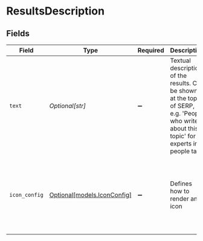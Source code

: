 # ResultsDescription


## Fields

| Field                                                                                                                                    | Type                                                                                                                                     | Required                                                                                                                                 | Description                                                                                                                              | Example                                                                                                                                  |
| ---------------------------------------------------------------------------------------------------------------------------------------- | ---------------------------------------------------------------------------------------------------------------------------------------- | ---------------------------------------------------------------------------------------------------------------------------------------- | ---------------------------------------------------------------------------------------------------------------------------------------- | ---------------------------------------------------------------------------------------------------------------------------------------- |
| `text`                                                                                                                                   | *Optional[str]*                                                                                                                          | :heavy_minus_sign:                                                                                                                       | Textual description of the results. Can be shown at the top of SERP, e.g. 'People who write about this topic' for experts in people tab. |                                                                                                                                          |
| `icon_config`                                                                                                                            | [Optional[models.IconConfig]](../models/iconconfig.md)                                                                                   | :heavy_minus_sign:                                                                                                                       | Defines how to render an icon                                                                                                            | {<br/>"color": "#343CED",<br/>"key": "person_icon",<br/>"iconType": "GLYPH",<br/>"name": "user"<br/>}                                    |